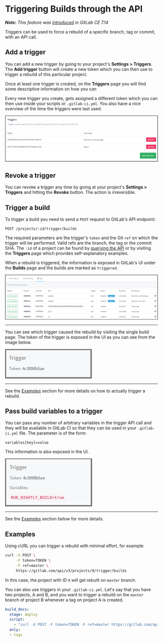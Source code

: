 # Triggering Builds through the API

_**Note:** This feature was [introduced][ci-229] in GitLab CE 7.14_

Triggers can be used to force a rebuild of a specific branch, tag or commit,
with an API call.

## Add a trigger

You can add a new trigger by going to your project's **Settings > Triggers**.
The **Add trigger** button will create a new token which you can then use to
trigger a rebuild of this particular project.

Once at least one trigger is created, on the **Triggers** page you will find
some descriptive information on how you can

Every new trigger you create, gets assigned a different token which you can
then use inside your scripts or `.gitlab-ci.yml`. You also have a nice
overview of the time the triggers were last used.

![Triggers page overview](img/triggers_page.png)

## Revoke a trigger

You can revoke a trigger any time by going at your project's
**Settings > Triggers** and hitting the **Revoke** button. The action is
irreversible.

## Trigger a build

To trigger a build you need to send a `POST` request to GitLab's API endpoint:

```
POST /projects/:id/trigger/builds
```

The required parameters are the trigger's `token` and the Git `ref` on which
the trigger will be performed. Valid refs are the branch, the tag or the commit
SHA. The `:id` of a project can be found by [querying the API](../api/projects.md)
or by visiting the **Triggers** page which provides self-explanatory examples.

When a rebuild is triggered, the information is exposed in GitLab's UI under
the **Builds** page and the builds are marked as `triggered`.

![Marked rebuilds as triggered on builds page](img/builds_page.png)

---

You can see which trigger caused the rebuild by visiting the single build page.
The token of the trigger is exposed in the UI as you can see from the image
below.

![Marked rebuilds as triggered on a single build page](img/trigger_single_build.png)

---

See the [Examples](#examples) section for more details on how to actually
trigger a rebuild.

## Pass build variables to a trigger

You can pass any number of arbitrary variables in the trigger API call and they
will be available in GitLab CI so that they can be used in your `.gitlab-ci.yml`
file. The parameter is of the form:

```
variables[key]=value
```

This information is also exposed in the UI.

![Build variables in UI](img/trigger_variables.png)

---

See the [Examples](#examples) section below for more details.

## Examples

Using cURL you can trigger a rebuild with minimal effort, for example:

```bash
curl -X POST \
     -F token=TOKEN \
     -F ref=master \
     https://gitlab.com/api/v3/projects/9/trigger/builds
```

In this case, the project with ID `9` will get rebuilt on `master` branch.

You can also use triggers in your `.gitlab-ci.yml`. Let's say that you have
two projects, A and B, and you want to trigger a rebuild on the `master`
branch of project B whenever a tag on project A is created.

```yaml
build_docs:
  stage: deploy
  script:
    - "curl -X POST -F token=TOKEN -F ref=master https://gitlab.com/api/v3/projects/9/trigger/builds"
  only:
  - tags
```

[ci-229]: https://gitlab.com/gitlab-org/gitlab-ci/merge_requests/229
